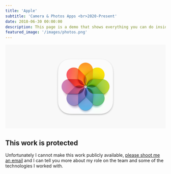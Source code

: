```yaml
---
title: 'Apple'
subtitle: 'Camera & Photos Apps <br>2020-Present'
date: 2018-06-30 00:00:00
description: This page is a demo that shows everything you can do inside portfolio and blog posts.
featured_image: '/images/photos.png'
---
```


![](/images/photos.png)

## This work is protected

Unfortunately I cannot make this work publicly available, [please shoot me an email](mailto:me@phillfarrugia.com?subject=[Apple]) and I can tell you more about my role on the team and some of the technologies I worked with.
